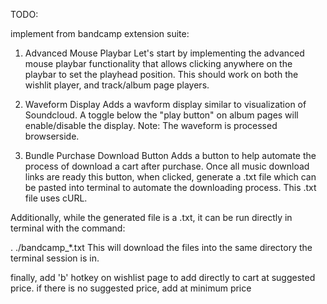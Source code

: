 TODO:

implement from bandcamp extension suite:

1. Advanced Mouse Playbar
Let's start by implementing the advanced mouse playbar functionality that allows clicking anywhere on the playbar to set the playhead position.  This should work on both the wishlit player, and track/album page players.

2. Waveform Display
Adds a wavform display similar to visualization of Soundcloud. A toggle below the "play button" on album pages will enable/disable the display. Note: The waveform is processed browserside.

3. Bundle Purchase Download Button
Adds a button to help automate the process of download a cart after purchase. Once all music download links are ready this button, when clicked, generate a .txt file which can be pasted into terminal to automate the downloading process. This .txt file uses cURL.

Additionally, while the generated file is a .txt, it can be run directly in terminal with the command:

. ./bandcamp_*.txt
This will download the files into the same directory the terminal session is in.

finally,
add 'b' hotkey on wishlist page to add directly to cart at suggested price.  if there is no suggested price, add at minimum price